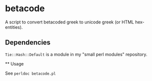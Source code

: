 # betacode

A script to convert betacoded greek to unicode greek (or HTML hex-entities).

## Dependencies

`Tie::Hash::Default` is a module in my "small perl modules" repository.

** Usage

See `perldoc betacode.pl`
